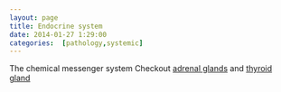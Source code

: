 ```yaml
---
layout: page
title: Endocrine system
date: 2014-01-27 1:29:00
categories:  [pathology,systemic]
---
```


The chemical messenger system
Checkout [adrenal glands](adrenal/) and [thyroid gland](thyroid/)
